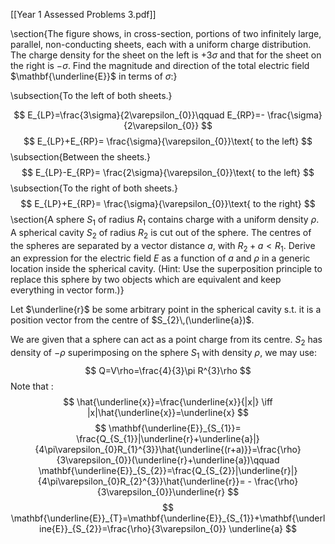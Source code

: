 [[Year 1 Assessed Problems 3.pdf]]

\section{The figure shows, in cross-section, portions of two infinitely large, parallel, non-conducting sheets, each with a uniform charge distribution. The charge density for the sheet on the left is $+3\sigma$ and that for the sheet on the right is $-\sigma$. Find the magnitude and direction of the total electric field $\mathbf{\underline{E}}$ in terms of $\sigma$:}

\subsection{To the left of both sheets.}

$$
E_{LP}=\frac{3\sigma}{2\varepsilon_{0}}\qquad E_{RP}=- \frac{\sigma}{2\varepsilon_{0}}
$$
$$
E_{LP}+E_{RP}= \frac{\sigma}{\varepsilon_{0}}\text{ to the left}
$$
\subsection{Between the sheets.}
$$
E_{LP}-E_{RP}= \frac{2\sigma}{\varepsilon_{0}}\text{ to the left}
$$
\subsection{To the right of both sheets.}
$$
E_{LP}+E_{RP}= \frac{\sigma}{\varepsilon_{0}}\text{ to the right}
$$
\section{A sphere $S_{1}$ of radius $R_{1}$ contains charge with a uniform density $\rho$. A spherical cavity $S_{2}$ of radius $R_{2}$ is cut out of the sphere. The centres of the spheres are separated by a vector distance $a$, with $R_{2} + a < R_{1}$. Derive an expression for the electric field $E$ as a function of $a$ and $\rho$ in a generic location inside the spherical cavity. (Hint: Use the superposition principle to replace this sphere by two objects which are equivalent and keep everything in vector form.)}

Let $\underline{r}$ be some arbitrary point in the spherical cavity s.t. it is a position vector from the centre of $S_{2}\,(\underline{a})$. 

We are given that a sphere can act as a point charge from its centre. $S_{2}$ has density of $-\rho$ superimposing on the sphere $S_{1}$ with density $\rho$, we may use:
$$
Q=V\rho=\frac{4}{3}\pi R^{3}\rho
$$
Note that :
$$
\hat{\underline{x}}=\frac{\underline{x}}{|x|} \iff |x|\hat{\underline{x}}=\underline{x}
$$
$$
\mathbf{\underline{E}}_{S_{1}}= \frac{Q_{S_{1}}|\underline{r}+\underline{a}|}{4\pi\varepsilon_{0}R_{1}^{3}}\hat{\underline{(r+a)}}=\frac{\rho}{3\varepsilon_{0}}(\underline{r}+\underline{a})\qquad \mathbf{\underline{E}}_{S_{2}}=\frac{Q_{S_{2}}|\underline{r}|}{4\pi\varepsilon_{0}R_{2}^{3}}\hat{\underline{r}}= - \frac{\rho}{3\varepsilon_{0}}\underline{r}
$$
$$
\mathbf{\underline{E}}_{T}=\mathbf{\underline{E}}_{S_{1}}+\mathbf{\underline{E}}_{S_{2}}=\frac{\rho}{3\varepsilon_{0}} \underline{a}
$$

